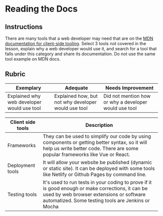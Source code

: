 # Reading the Docs

## Instructions

There are many tools that a web developer may need that are on the [MDN documentation for client-side tooling](https://developer.mozilla.org/docs/Learn/Tools_and_testing/Understanding_client-side_tools/Overview). Select 3 tools not covered in the lesson, explain why a web developer would use it, and search for a tool that falls under this category and share its documentation. Do not use the same tool example on MDN docs.

## Rubric

Exemplary | Adequate | Needs Improvement
--- | --- | -- |
|Explained why web developer would use tool| Explained how, but not why developer would use tool| Did not mention how or why a developer would use tool  |

| Client side tools | Description |
|-|-|
|Frameworks| They can be used to simplify our code by using components or getting better syntax, so it will help us write better code. There are some popular frameworks like Vue or React.
|Deployment tools| It will allow your website be published (dynamic or static site). It can be deployed with some tools like Netlify or Github Pages by command line.|
|Testing tools| It's used to run tests in your coding to prove if it is good enough or make corrections, it can be used by web browser extensions or software automatized. Some testing tools are Jenkins or Mocha|